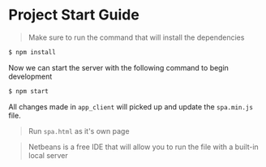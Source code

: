 # Project Start Guide

> Make sure to run the command that will install the dependencies

```sh
$ npm install
```

Now we can start the server with the following command to begin development

```sh
$ npm start
```

All changes made in `app_client` will picked up and update the `spa.min.js` file.

> Run `spa.html` as it's own page

> Netbeans is a free IDE that will allow you to run the file with a built-in local server
